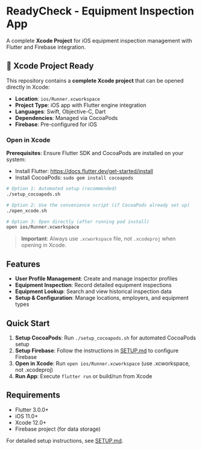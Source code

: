 # ReadyCheck - Equipment Inspection App

A complete **Xcode Project** for iOS equipment inspection management with Flutter and Firebase integration.

## 🍎 Xcode Project Ready

This repository contains a **complete Xcode project** that can be opened directly in Xcode:

- **Location**: `ios/Runner.xcworkspace`
- **Project Type**: iOS app with Flutter engine integration
- **Languages**: Swift, Objective-C, Dart
- **Dependencies**: Managed via CocoaPods
- **Firebase**: Pre-configured for iOS

### Open in Xcode

**Prerequisites**: Ensure Flutter SDK and CocoaPods are installed on your system:
- Install Flutter: https://docs.flutter.dev/get-started/install
- Install CocoaPods: `sudo gem install cocoapods`

```bash
# Option 1: Automated setup (recommended)
./setup_cocoapods.sh

# Option 2: Use the convenience script (if CocoaPods already set up)
./open_xcode.sh

# Option 3: Open directly (after running pod install)
open ios/Runner.xcworkspace
```
> **Important**: Always use `.xcworkspace` file, not `.xcodeproj` when opening in Xcode.

## Features

- **User Profile Management**: Create and manage inspector profiles
- **Equipment Inspection**: Record detailed equipment inspections
- **Equipment Lookup**: Search and view historical inspection data
- **Setup & Configuration**: Manage locations, employers, and equipment types

## Quick Start

1. **Setup CocoaPods**: Run `./setup_cocoapods.sh` for automated CocoaPods setup
2. **Setup Firebase**: Follow the instructions in [SETUP.md](SETUP.md) to configure Firebase
3. **Open in Xcode**: Run `open ios/Runner.xcworkspace` (use .xcworkspace, not .xcodeproj)  
4. **Run App**: Execute `flutter run` or build/run from Xcode

## Requirements

- Flutter 3.0.0+
- iOS 11.0+
- Xcode 12.0+
- Firebase project (for data storage)

For detailed setup instructions, see [SETUP.md](SETUP.md).
